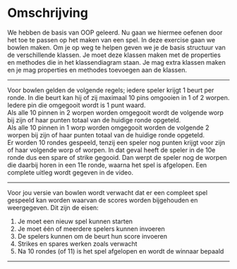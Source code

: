 # Omschrijving

We hebben de basis van OOP geleerd. Nu gaan we hiermee oefenen door het toe te passen op het maken van een spel. In deze exercise gaan we bowlen maken. Om je op weg te helpen geven we je de basis structuur van de verschillende klassen. Je moet deze klassen maken met de properties en methodes die in het klassendiagram staan. Je mag extra klassen maken en je mag properties en methodes toevoegen aan de klassen.  

---  

Voor bowlen gelden de volgende regels; iedere speler krijgt 1 beurt per ronde. In die beurt kan hij of zij maximaal 10 pins omgooien in 1 of 2 worpen. Iedere pin die omgegooit wordt is 1 punt waard.  
Als alle 10 pinnen in 2 worpen worden omgegooit wordt de volgende worp bij zijn of haar punten totaal van de huidige ronde opgeteld.  
Als alle 10 pinnen in 1 worp worden omgegooit worden de volgende 2 worpen bij zijn of haar punten totaal van de huidige ronde opgeteld.  
Er worden 10 rondes gespeeld, tenzij een speler nog punten krijgt voor zijn of haar volgende worp of worpen. In dat geval heeft de speler in de 10e ronde dus een spare of strike gegooid. Dan werpt de speler nog de worpen die daarbij horen in een 11e ronde, waarna het spel is afgelopen. Een complete uitleg wordt gegeven in de video.  

---  

Voor jou versie van bowlen wordt verwacht dat er een compleet spel gespeeld kan worden waarvan de scores worden bijgehouden en weergegeven. Dit zijn de eisen:
1. Je moet een nieuw spel kunnen starten
2. Je moet één of meerdere spelers kunnen invoeren
3. De spelers kunnen om de beurt hun score invoeren
4. Strikes en spares werken zoals verwacht
5. Na 10 rondes (of 11) is het spel afgelopen en wordt de winnaar bepaald  

--- 

